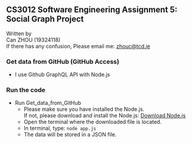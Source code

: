 ## CS3012 Software Engineering Assignment 5: **Social Graph Project**  

Written by  
Can ZHOU (19324118)  
If there has any confusion, Please email me: zhouc@tcd.ie

### Get data from GitHub (GitHub Access)  
- I use Github GraphQL API with Node.js

### Run the code
- Run Get_data_from_GitHub
    - Please make sure you have installed the Node.js.  
      If not, please download and install the Node.js: [Download Node.js](https://nodejs.org/en/)
    - Open the terminal where the downloaded file is located.
    - In terminal, type: `node app.js`
    - The data will be stored in a JSON file.